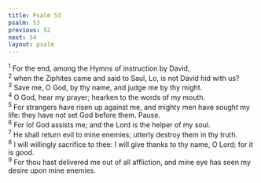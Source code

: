 ```yaml
---
title: Psalm 53
psalm: 53
previous: 52
next: 54
layout: psalm
---
```

<div class="psalm-verse"><sup class="verse-number">1</sup> For the end, among the Hymns of instruction by David, </div><div class="psalm-verse"><sup class="verse-number">2</sup> when the Ziphites came and said to Saul, Lo, is not David hid with us? </div><div class="psalm-verse"><sup class="verse-number">3</sup> Save me, O God, by thy name, and judge me by thy might. </div><div class="psalm-verse"><sup class="verse-number">4</sup> O God, hear my prayer; hearken to the words of my mouth. </div><div class="psalm-verse"><sup class="verse-number">5</sup> For strangers have risen up against me, and mighty men have sought my life: they have not set God before them. Pause. </div><div class="psalm-verse"><sup class="verse-number">6</sup> For lo! God assists me; and the Lord is the helper of my soul. </div><div class="psalm-verse"><sup class="verse-number">7</sup> He shall return evil to mine enemies; utterly destroy them in thy truth. </div><div class="psalm-verse"><sup class="verse-number">8</sup> I will willingly sacrifice to thee: I will give thanks to thy name, O Lord; for it is good. </div><div class="psalm-verse"><sup class="verse-number">9</sup> For thou hast delivered me out of all affliction, and mine eye has seen my desire upon mine enemies. </div>